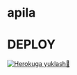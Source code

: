 # apila

# DEPLOY

[![Herokuga yuklash🤚](https://www.herokucdn.com/deploy/button.svg)](https://heroku.com/deploy?template=https://github.com/Yozmelar2/userbot/blob/main/)

